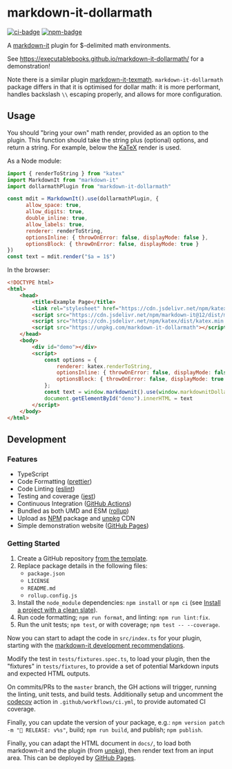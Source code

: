# markdown-it-dollarmath

[![ci-badge]][ci-link]
[![npm-badge]][npm-link]

A [markdown-it](https://github.com/markdown-it/markdown-it) plugin for $-delimited math environments.

See <https://executablebooks.github.io/markdown-it-dollarmath/> for a demonstration!

Note there is a similar plugin [markdown-it-texmath](https://github.com/goessner/markdown-it-texmath).
`markdown-it-dollarmath` package differs in that it is optimised for dollar math:
it is more performant, handles backslash ``\\`` escaping properly, and allows for more configuration.

## Usage

You should "bring your own" math render, provided as an option to the plugin.
This function should take the string plus (optional) options, and return a string.
For example, below the [KaTeX](https://github.com/Khan/KaTeX) render is used.

As a Node module:

```javascript
import { renderToString } from "katex"
import MarkdownIt from "markdown-it"
import dollarmathPlugin from "markdown-it-dollarmath"

const mdit = MarkdownIt().use(dollarmathPlugin, {
      allow_space: true,
      allow_digits: true,
      double_inline: true,
      allow_labels: true,
      renderer: renderToString,
      optionsInline: { throwOnError: false, displayMode: false },
      optionsBlock: { throwOnError: false, displayMode: true }
})
const text = mdit.render("$a = 1$")
```

In the browser:

```html
<!DOCTYPE html>
<html>
    <head>
        <title>Example Page</title>
        <link rel="stylesheet" href="https://cdn.jsdelivr.net/npm/katex/dist/katex.min.css">
        <script src="https://cdn.jsdelivr.net/npm/markdown-it@12/dist/markdown-it.min.js"></script>
        <script src="https://cdn.jsdelivr.net/npm/katex/dist/katex.min.js"></script>
        <script src="https://unpkg.com/markdown-it-dollarmath"></script>
    </head>
    <body>
        <div id="demo"></div>
        <script>
            const options = { 
                renderer: katex.renderToString, 
                optionsInline: { throwOnError: false, displayMode: false },
                optionsBlock: { throwOnError: false, displayMode: true }
            };
            const text = window.markdownit().use(window.markdownitDollarmath, options).render("$a = 1$");
            document.getElementById("demo").innerHTML = text
        </script>
    </body>
</html>
```

## Development

### Features

- TypeScript
- Code Formatting ([prettier])
- Code Linting ([eslint])
- Testing and coverage ([jest])
- Continuous Integration ([GitHub Actions])
- Bundled as both UMD and ESM ([rollup])
- Upload as [NPM] package and [unpkg] CDN
- Simple demonstration website ([GitHub Pages])

### Getting Started

1. Create a GitHub repository [from the template](https://docs.github.com/en/github-ae@latest/github/creating-cloning-and-archiving-repositories/creating-a-repository-on-github/creating-a-repository-from-a-template).
2. Replace package details in the following files:
   - `package.json`
   - `LICENSE`
   - `README.md`
   - `rollup.config.js`
3. Install the `node_module` dependencies: `npm install` or `npm ci` (see [Install a project with a clean slate](https://docs.npmjs.com/cli/v7/commands/npm-ci)).
4. Run code formatting; `npm run format`, and linting: `npm run lint:fix`.
5. Run the unit tests; `npm test`, or with coverage; `npm test -- --coverage`.

Now you can start to adapt the code in `src/index.ts` for your plugin, starting with the [markdown-it development recommendations](https://github.com/markdown-it/markdown-it/blob/master/docs/development.md).

Modify the test in `tests/fixtures.spec.ts`, to load your plugin, then the "fixtures" in `tests/fixtures`, to provide a set of potential Markdown inputs and expected HTML outputs.

On commits/PRs to the `master` branch, the GH actions will trigger, running the linting, unit tests, and build tests.
Additionally setup and uncomment the [codecov](https://about.codecov.io/) action in `.github/workflows/ci.yml`, to provide automated CI coverage.

Finally, you can update the version of your package, e.g.: `npm version patch -m "🚀 RELEASE: v%s"`, build; `npm run build`, and publish; `npm publish`.

Finally, you can adapt the HTML document in `docs/`, to load both markdown-it and the plugin (from [unpkg]), then render text from an input area.
This can be deployed by [GitHub Pages].

[ci-badge]: https://github.com/executablebooks/markdown-it-dollarmath/workflows/CI/badge.svg
[ci-link]: https://github.com/executablebooks/markdown-it--plugin-template/actions
[npm-badge]: https://img.shields.io/npm/v/markdown-it-dollarmath.svg
[npm-link]: https://www.npmjs.com/package/markdown-it-dollarmath

[GitHub Actions]: https://docs.github.com/en/actions
[GitHub Pages]: https://docs.github.com/en/pages
[prettier]: https://prettier.io/
[eslint]: https://eslint.org/
[Jest]: https://facebook.github.io/jest/
[Rollup]: https://rollupjs.org
[npm]: https://www.npmjs.com
[unpkg]: https://unpkg.com/
